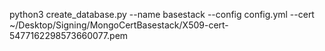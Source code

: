 python3 create_database.py  --name basestack --config config.yml  --cert ~/Desktop/Signing/MongoCertBasestack/X509-cert-5477162298573660077.pem
